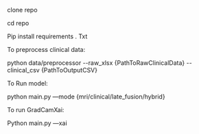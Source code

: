 clone repo

cd repo

Pip install requirements . Txt

To preprocess clinical data:

python data/preprocessor --raw_xlsx {PathToRawClinicalData} --clinical_csv {PathToOutputCSV}

To Run model:

python main.py —mode {mri/clinical/late_fusion/hybrid}

To run GradCamXai:

Python main.py —xai 
